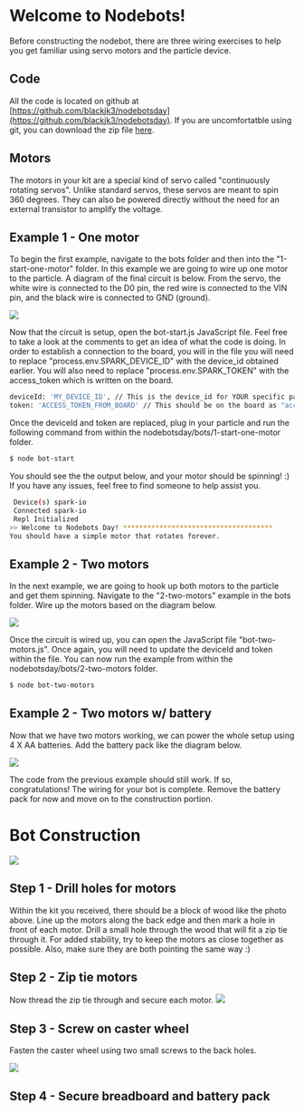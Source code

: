 # Welcome to Nodebots!
Before constructing the nodebot, there are three wiring exercises to help you get familiar using servo motors and the particle device.

## Code
All the code is located on github at [https://github.com/blackjk3/nodebotsday](https://github.com/blackjk3/nodebotsday).  If you are uncomfortatble using git, you can download the zip file [here]().

## Motors

The motors in your kit are a special kind of servo called "continuously rotating servos".  Unlike standard servos, these servos are meant to spin 360 degrees.  They can also be powered directly without the need for an external transistor to amplify the voltage.

## Example 1 - One motor
To begin the first example, navigate to the bots folder and then into the "1-start-one-motor" folder.  In this example we are going to wire up one motor to the particle.  A diagram of the final circuit is below.  From the servo, the white wire is connected to the D0 pin, the red wire is connected to the VIN pin, and the black wire is connected to GND (ground).

![](bots/1-start-one-motor/bot-start.png)

Now that the circuit is setup, open the bot-start.js JavaScript file.  Feel free to take a look at the comments to get an idea of what the code is doing.  In order to establish a connection to the board, you will in the file you will need to replace "process.env.SPARK_DEVICE_ID" with the device_id obtained earlier.  You will also need to replace "process.env.SPARK_TOKEN" with the access_token which is written on the board.

```bash
deviceId: 'MY_DEVICE_ID', // This is the device_id for YOUR specific particle
token: 'ACCESS_TOKEN_FROM_BOARD' // This should be on the board as "access_token"
```

Once the deviceId and token are replaced, plug in your particle and run the following command from within the nodebotsday/bots/1-start-one-motor folder.

```bash
$ node bot-start
```
You should see the the output below, and your motor should be spinning! :)  If you have any issues, feel free to find someone to help assist you.

```bash
 Device(s) spark-io
 Connected spark-io
 Repl Initialized
>> Welcome to Nodebots Day! *************************************
You should have a simple motor that rotates forever.
```

## Example 2 - Two motors
In the next example, we are going to hook up both motors to the particle and get them spinning.  Navigate to the "2-two-motors" example in the bots folder.  Wire up the motors based on the diagram below.

![](bots/2-two-motors/bot-two-motors.png)

Once the circuit is wired up, you can open the JavaScript file "bot-two-motors.js".  Once again, you will need to update the deviceId and token within the file.  You can now run the example from within the nodebotsday/bots/2-two-motors folder.

```bash
$ node bot-two-motors
```

## Example 2 - Two motors w/ battery
Now that we have two motors working, we can power the whole setup using 4 X AA batteries.  Add the battery pack like the diagram below.

![](bots/3-two-motors-w-battery/bot-two-motors-battery.png)

The code from the previous example should still work.  If so, congratulations! The wiring for your bot is complete.  Remove the battery pack for now and move on to the construction portion.

# Bot Construction
![](bots/bot-front.png)

## Step 1 - Drill holes for motors
Within the kit you received, there should be a block of wood like the photo above. Line up the motors along the back edge and then mark a hole in front of each motor.  Drill a small hole through the wood that will fit a zip tie through it.  For added stability, try to keep the motors as close together as possible.  Also, make sure they are both pointing the same way :)

## Step 2 - Zip tie motors
Now thread the zip tie through and secure each motor.
![](bots/bot-holes.jpg)

## Step 3 - Screw on caster wheel
Fasten the caster wheel using two small screws to the back holes.

![](bots/bot-front-wheel.jpg)

## Step 4 - Secure breadboard and battery pack